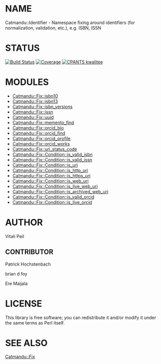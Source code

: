 # NAME

Catmandu::Identifier - Namespace fixing around identifiers (for normalization, validation, etc.), e.g. ISBN, ISSN

# STATUS

[![Build Status](https://travis-ci.org/LibreCat/Catmandu-Identifier.svg?branch=master)](https://travis-ci.org/LibreCat/Catmandu-Identifier)
[![Coverage](https://coveralls.io/repos/LibreCat/Catmandu-Identifier/badge.png?branch=master)](https://coveralls.io/r/LibreCat/Catmandu-Identifier)
[![CPANTS kwalitee](http://cpants.cpanauthors.org/dist/Catmandu-Identifier.png)](http://cpants.cpanauthors.org/dist/Catmandu-Identifier)

# MODULES

- [Catmandu::Fix::isbn10](https://metacpan.org/pod/Catmandu::Fix::isbn10)
- [Catmandu::Fix::isbn13](https://metacpan.org/pod/Catmandu::Fix::isbn13)
- [Catmandu::Fix::isbn\_versions](https://metacpan.org/pod/Catmandu::Fix::isbn_versions)
- [Catmandu::Fix::issn](https://metacpan.org/pod/Catmandu::Fix::issn)
- [Catmandu::Fix::uuid](https://metacpan.org/pod/Catmandu::Fix::uuid)
- [Catmandu::Fix::memento\_find](https://metacpan.org/pod/Catmandu::Fix::memento_find)
- [Catmandu::Fix::orcid\_bio](https://metacpan.org/pod/Catmandu::Fix::orcid_bio)
- [Catmandu::Fix::orcid\_find](https://metacpan.org/pod/Catmandu::Fix::orcid_find)
- [Catmandu::Fix::orcid\_profile](https://metacpan.org/pod/Catmandu::Fix::orcid_profile)
- [Catmandu::Fix::orcid\_works](https://metacpan.org/pod/Catmandu::Fix::orcid_works)
- [Catmandu::Fix::uri\_status\_code](https://metacpan.org/pod/Catmandu::Fix::uri_status_code)
- [Catmandu::Fix::Condition::is\_valid\_isbn](https://metacpan.org/pod/Catmandu::Fix::Condition::is_valid_isbn)
- [Catmandu::Fix::Condition::is\_valid\_issn](https://metacpan.org/pod/Catmandu::Fix::Condition::is_valid_issn)
- [Catmandu::Fix::Condition::is\_uri](https://metacpan.org/pod/Catmandu::Fix::Condition::is_uri)
- [Catmandu::Fix::Condition::is\_http\_uri](https://metacpan.org/pod/Catmandu::Fix::Condition::is_http_uri)
- [Catmandu::Fix::Condition::is\_https\_uri](https://metacpan.org/pod/Catmandu::Fix::Condition::is_https_uri)
- [Catmandu::Fix::Condition::is\_web\_uri](https://metacpan.org/pod/Catmandu::Fix::Condition::is_web_uri)
- [Catmandu::Fix::Condition::is\_live\_web\_uri](https://metacpan.org/pod/Catmandu::Fix::Condition::is_live_web_uri)
- [Catmandu::Fix::Condition::is\_archived\_web\_uri](https://metacpan.org/pod/Catmandu::Fix::Condition::is_archived_web_uri)
- [Catmandu::Fix::Condition::is\_valid\_orcid](https://metacpan.org/pod/Catmandu::Fix::Condition::is_valid_orcid)
- [Catmandu::Fix::Condition::is\_live\_orcid](https://metacpan.org/pod/Catmandu::Fix::Condition::is_live_orcid)

# AUTHOR

Vitali Peil

## CONTRIBUTOR

Patrick Hochstenbach

brian d foy

Ere Maijala

# LICENSE

This library is free software; you can redistribute it and/or modify
it under the same terms as Perl itself.

# SEE ALSO

[Catmandu::Fix](https://metacpan.org/pod/Catmandu::Fix)
